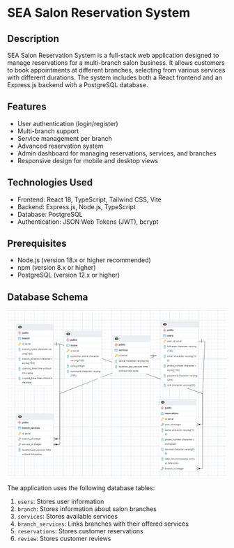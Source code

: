 # SEA Salon Reservation System

## Description
SEA Salon Reservation System is a full-stack web application designed to manage reservations for a multi-branch salon business. It allows customers to book appointments at different branches, selecting from various services with different durations. The system includes both a React frontend and an Express.js backend with a PostgreSQL database.

## Features
- User authentication (login/register)
- Multi-branch support
- Service management per branch
- Advanced reservation system
- Admin dashboard for managing reservations, services, and branches
- Responsive design for mobile and desktop views

## Technologies Used
- Frontend: React 18, TypeScript, Tailwind CSS, Vite
- Backend: Express.js, Node.js, TypeScript
- Database: PostgreSQL
- Authentication: JSON Web Tokens (JWT), bcrypt

## Prerequisites
- Node.js (version 18.x or higher recommended)
- npm (version 8.x or higher)
- PostgreSQL (version 12.x or higher)

## Database Schema

![alt text](https://github.com/okkyPratama/sea-salon/blob/main/erd%20sea_salon.png?raw=true)

The application uses the following database tables:

1. `users`: Stores user information
2. `branch`: Stores information about salon branches
3. `services`: Stores available services
4. `branch_services`: Links branches with their offered services
5. `reservations`: Stores customer reservations
6. `review`: Stores customer reviews